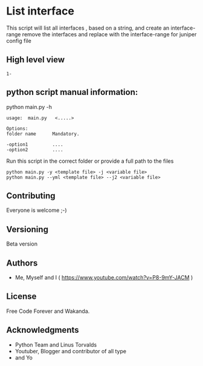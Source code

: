 # List interface

This script will list all interfaces , based on a string, and
    create an interface-range
    remove the interfaces
    and replace with the interface-range
for juniper config file


## High level view

    1-

##  python script manual information:

python main.py -h

    usage:  main.py   <.....>

    Options:
    folder name      Mandatory.

    -option1         ....
    -option2         ....

Run this script in the correct folder or provide a full path to the files

    python main.py -y <template file> -j <variable file>
    python main.py --yml <template file> --j2 <variable file>


## Contributing

Everyone is welcome ;-)


## Versioning

Beta version

## Authors

* Me, Myself and I ( https://www.youtube.com/watch?v=P8-9mY-JACM )


## License

Free Code Forever and Wakanda.

## Acknowledgments

* Python Team and Linus Torvalds
* Youtuber, Blogger and contributor of all type
* and Yo
